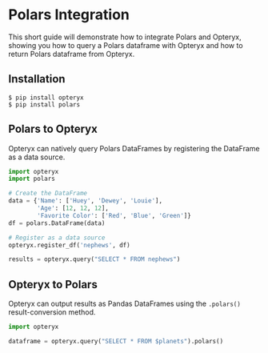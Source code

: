 # Polars Integration

This short guide will demonstrate how to integrate Polars and Opteryx, showing you how to query a Polars dataframe with Opteryx and how to return Polars dataframe from Opteryx.

## Installation

~~~console
$ pip install opteryx
$ pip install polars
~~~

## Polars to Opteryx

Opteryx can natively query Polars DataFrames by registering the DataFrame as a data source.

~~~python
import opteryx
import polars

# Create the DataFrame
data = {'Name': ['Huey', 'Dewey', 'Louie'],
        'Age': [12, 12, 12],
        'Favorite Color': ['Red', 'Blue', 'Green']}
df = polars.DataFrame(data)

# Register as a data source
opteryx.register_df('nephews', df)

results = opteryx.query("SELECT * FROM nephews")
~~~

## Opteryx to Polars

Opteryx can output results as Pandas DataFrames using the `.polars()` result-conversion method.

~~~python
import opteryx

dataframe = opteryx.query("SELECT * FROM $planets").polars()
~~~
